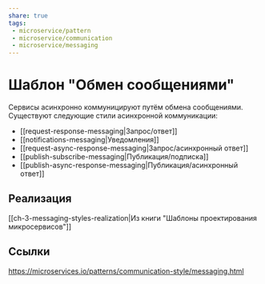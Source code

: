 ```yaml
---
share: true
tags:
 - microservice/pattern
 - microservice/communication
 - microservice/messaging
---
```

# Шаблон "Обмен сообщениями"
Сервисы асинхронно коммуницируют путём обмена сообщениями.
Существуют следующие стили асинхронной коммуникации:
+ [[request-response-messaging|Запрос/ответ]]
+ [[notifications-messaging|Уведомления]]
+ [[request-async-response-messaging|Запрос/асинхронный ответ]]
+ [[publish-subscribe-messaging|Публикация/подписка]]
+ [[publish-async-response-messaging|Публикация/асинхронный ответ]]
## Реализация
[[ch-3-messaging-styles-realization|Из книги "Шаблоны проектирования микросервисов"]]
## Ссылки
https://microservices.io/patterns/communication-style/messaging.html